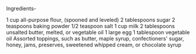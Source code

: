 Ingredients-

1 cup all-purpose flour, (spooned and leveled) 
2 tablespoons sugar 
2 teaspoons baking powder
1/2 teaspoon salt
1 cup milk
2 tablespoons unsalted butter, melted, or vegetable oil
1 large egg
1 tablespoon vegetable oil
Assorted toppings, such as butter, maple syrup, confectioners' sugar, honey, jams, preserves, sweetened whipped cream, or chocolate syrup